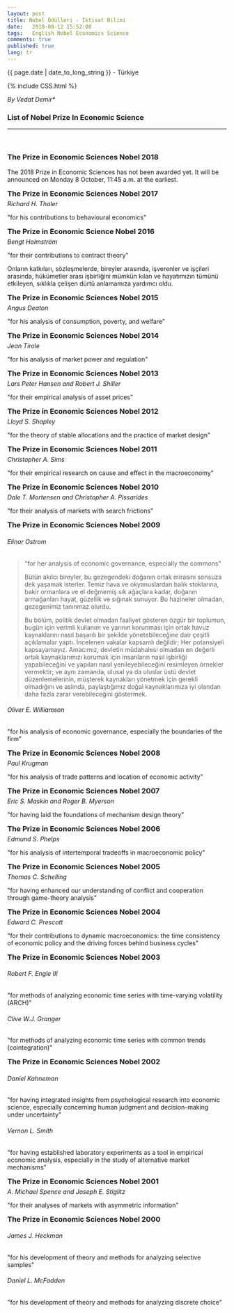 ```yaml
---
layout: post
title: Nobel Ödülleri - İktisat Bilimi
date:   2018-08-12 15:52:00
tags:   English Nobel Economics Science
comments: true
published: true
lang: tr
---
```



<p class="meta">{{ page.date | date_to_long_string }} - Türkiye</p>

{% include CSS.html %}

_By Vedat Demir*_

### List of Nobel Prize In Economic Science
***
<br>
<div style="clear:both"></div>

<style>
#choose-year-down:hover, #choose-year-up:hover {
	cursor: pointer;
}
</style>

<div style="clear:both"></div>

<div class="by_year">
		<h3><a>The Prize in Economic Sciences Nobel 2018</a></h3>
<p>The 2018 Prize in Economic Sciences has not been awarded yet. It will be announced on Monday 8 October, 11:45 a.m. at the earliest.</p>
</div>
<div class="by_year">
		<h3 style="margin: 5px 0 5px 0; padding: 0;"><a>The Prize in Economic Sciences Nobel 2017</a></h3>
<h6 style="margin: 0 0 5px 0; padding: 0;"><a>Richard H. Thaler</a></h6>
<p>"for his contributions to behavioural economics"</p>
</div>
<div class="by_year">
		<h3 style="margin: 5px 0 5px 0; padding: 0;"><a>The Prize in Economic Science Nobel 2016</a></h3>
<h6 style="margin: 0 0 5px 0; padding: 0;"><a>Bengt Holmstr&ouml;m</a></h6>
<p>"for their contributions to contract theory"</p><p><i class="fas fa-quote-left fa-2x"></i> Onların katkıları, sözleşmelerde, bireyler arasında, işverenler ve işçileri arasında, hükümetler arası işbirliğini mümkün kılan ve hayatımızın tümünü etkileyen, sıklıkla çelişen dürtü anlamamıza yardımcı oldu.</p>
</div>
<div class="by_year">
		<h3 style="margin: 5px 0 5px 0; padding: 0;"><a>The Prize in Economic Sciences Nobel 2015</a></h3>
<h6 style="margin: 0 0 5px 0; padding: 0;"><a>Angus Deaton</a></h6>
<p>"for his analysis of consumption, poverty, and welfare"</p>
</div>
<div class="by_year">
		<h3 style="margin: 5px 0 5px 0; padding: 0;"><a>The Prize in Economic Sciences Nobel 2014</a></h3>
<h6 style="margin: 0 0 5px 0; padding: 0;"><a>Jean Tirole</a></h6>
<p>"for his analysis of market power and regulation"</p>
</div>
<div class="by_year">
		<h3 style="margin: 5px 0 5px 0; padding: 0;"><a>The Prize in Economic Sciences Nobel 2013</a></h3>
<h6 style="margin: 0 0 5px 0; padding: 0;"><a>Lars Peter Hansen</a> <span style='font-weight: normal;'>and</span> <a>Robert J. Shiller</a></h6>
<p>"for their empirical analysis of asset prices"</p>
</div>
<div class="by_year">
		<h3 style="margin: 5px 0 5px 0; padding: 0;"><a>The Prize in Economic Sciences Nobel 2012</a></h3>
<h6 style="margin: 0 0 5px 0; padding: 0;"><a>Lloyd S. Shapley</a></h6>
<p>"for the theory of stable allocations and the practice of market design"</p>
</div>
<div class="by_year">
		<h3 style="margin: 5px 0 5px 0; padding: 0;"><a>The Prize in Economic Sciences Nobel 2011</a></h3>
<h6 style="margin: 0 0 5px 0; padding: 0;"><a>Christopher A. Sims</a></h6>
<p>"for their empirical research on cause and effect in the macroeconomy"</p>
</div>
<div class="by_year">
		<h3 style="margin: 5px 0 5px 0; padding: 0;"><a>The Prize in Economic Sciences Nobel 2010</a></h3>
<h6 style="margin: 0 0 5px 0; padding: 0;"><a>Dale T. Mortensen</a> <span style='font-weight: normal;'>and</span> <a>Christopher A. Pissarides</a></h6>
<p>"for their analysis of markets with search frictions"</p>
</div>
<div class="by_year">
		<h3 style="margin: 5px 0 5px 0; padding: 0;"><a>The Prize in Economic Sciences Nobel 2009</a></h3>
<h6><a>Elinor Ostrom</a></h6>
<blockquote><p>"for her analysis of economic governance, especially the commons"</p><p><i class="fas fa-quote-left fa-2x"></i> Bütün akılcı bireyler, bu gezegendeki doğanın ortak mirasını sonsuza dek yaşamak isterler. Temiz hava ve okyanuslardan balık stoklarına, bakir ormanlara ve el değmemiş sık ağaçlara kadar, doğanın armağanları hayat, güzellik ve sığınak sunuyor. Bu hazineler olmadan, gezegenimiz tanınmaz olurdu. 

Bu bölüm, politik devlet olmadan faaliyet gösteren özgür bir toplumun, bugün için verimli kullanım ve yarının korunması için ortak havuz kaynaklarını nasıl başarılı bir şekilde yönetebileceğine dair çeşitli açıklamalar yaptı. İncelenen vakalar kapsamlı değildir; Her potansiyeli kapsayamayız. Amacımız, devletin müdahalesi olmadan en değerli ortak kaynaklarımızı korumak için insanların nasıl işbirliği yapabileceğini ve yapıları nasıl yenileyebileceğini resimleyen örnekler vermektir; ve aynı zamanda, ulusal ya da uluslar üstü devlet düzenlemelerinin, müşterek kaynakları yönetmek için gerekli olmadığını ve aslında, paylaştığımız doğal kaynaklarımıza iyi olandan daha fazla zarar verebileceğini göstermek.</p></blockquote>
<div class="by_year_clear"></div>
		<h6><a>Oliver E. Williamson</a></h6>
<p>"for his analysis of economic governance, especially the boundaries of the firm"</p>
<div class="by_year_clear"></div>
		</div>
<div class="by_year">
		<h3 style="margin: 5px 0 5px 0; padding: 0;"><a>The Prize in Economic Sciences Nobel 2008</a></h3>
<h6 style="margin: 0 0 5px 0; padding: 0;"><a>Paul Krugman</a></h6>
<p>"for his analysis of trade patterns and location of economic activity"</p>
</div>
<div class="by_year">
		<h3 style="margin: 5px 0 5px 0; padding: 0;"><a>The Prize in Economic Sciences Nobel 2007</a></h3>
<h6 style="margin: 0 0 5px 0; padding: 0;"><a>Eric S. Maskin</a> <span style='font-weight: normal;'>and</span> <a>Roger B. Myerson</a></h6>
<p>"for having laid the foundations of mechanism design theory"</p>
</div>
<div class="by_year">
		<h3 style="margin: 5px 0 5px 0; padding: 0;"><a>The Prize in Economic Sciences Nobel 2006</a></h3>
<h6 style="margin: 0 0 5px 0; padding: 0;"><a>Edmund S. Phelps</a></h6>
<p>"for his analysis of intertemporal tradeoffs in macroeconomic policy"</p>
</div>
<div class="by_year">
		<h3 style="margin: 5px 0 5px 0; padding: 0;"><a>The Prize in Economic Sciences Nobel 2005</a></h3>
<h6 style="margin: 0 0 5px 0; padding: 0;"><a>Thomas C. Schelling</a></h6>
<p>"for having enhanced our understanding of conflict and cooperation through game-theory analysis"</p>
</div>
<div class="by_year">
		<h3 style="margin: 5px 0 5px 0; padding: 0;"><a>The Prize in Economic Sciences Nobel 2004</a></h3>
<h6 style="margin: 0 0 5px 0; padding: 0;"><a>Edward C. Prescott</a></h6>
<p>"for their contributions to dynamic macroeconomics: the time consistency of economic policy and the driving forces behind business cycles"</p>
</div>
<div class="by_year">
		<h3 style="margin: 5px 0 5px 0; padding: 0;"><a>The Prize in Economic Sciences Nobel 2003</a></h3>
<h6><a>Robert F. Engle III</a></h6>
<p>"for methods of analyzing economic time series with time-varying volatility (ARCH)"</p>
<div class="by_year_clear"></div>
		<h6><a>Clive W.J. Granger</a></h6>
<p>"for methods of analyzing economic time series with common trends (cointegration)"</p>
<div class="by_year_clear"></div>
		</div>
<div class="by_year">
		<h3 style="margin: 5px 0 5px 0; padding: 0;"><a>The Prize in Economic Sciences Nobel 2002</a></h3>
<h6><a>Daniel Kahneman</a></h6>
<p>"for having integrated insights from psychological research into economic science, especially concerning human judgment and decision-making under uncertainty"</p>
<div class="by_year_clear"></div>
		<h6><a>Vernon L. Smith</a></h6>
<p>"for having established laboratory experiments as a tool in empirical economic analysis, especially in the study of alternative market mechanisms"</p>
<div class="by_year_clear"></div>
		</div>
<div class="by_year">
		<h3 style="margin: 5px 0 5px 0; padding: 0;"><a>The Prize in Economic Sciences Nobel 2001</a></h3>
<h6 style="margin: 0 0 5px 0; padding: 0;"><a>A. Michael Spence</a> <span style='font-weight: normal;'>and</span> <a>Joseph E. Stiglitz</a></h6>
<p>"for their analyses of markets with asymmetric information"</p>
</div>
<div class="by_year">
		<h3 style="margin: 5px 0 5px 0; padding: 0;"><a>The Prize in Economic Sciences Nobel 2000</a></h3>
<h6><a>James J. Heckman</a></h6>
<p>"for his development of theory and methods for analyzing selective samples"</p>
<div class="by_year_clear"></div>
		<h6><a>Daniel L. McFadden</a></h6>
<p>"for his development of theory and methods for analyzing discrete choice"</p>
<div class="by_year_clear"></div>
		</div>

